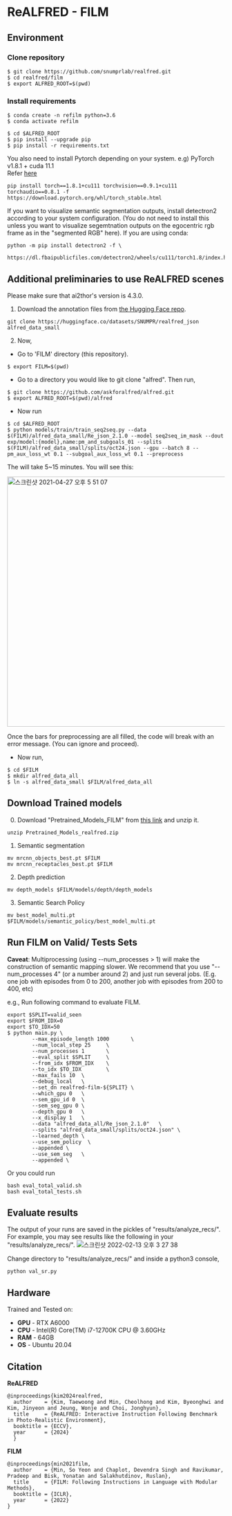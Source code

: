 # ReALFRED - FILM
## Environment
### Clone repository
```
$ git clone https://github.com/snumprlab/realfred.git
$ cd realfred/film
$ export ALFRED_ROOT=$(pwd)
```

### Install requirements
```
$ conda create -n refilm python=3.6
$ conda activate refilm

$ cd $ALFRED_ROOT
$ pip install --upgrade pip
$ pip install -r requirements.txt
```
You also need to install Pytorch depending on your system. e.g) PyTorch v1.8.1 + cuda 11.1 <br>
Refer [here](https://pytorch.kr/get-started/previous-versions/)
```
pip install torch==1.8.1+cu111 torchvision==0.9.1+cu111 torchaudio==0.8.1 -f https://download.pytorch.org/whl/torch_stable.html
```
If you want to visualize semantic segmentation outputs, install detectron2 according to your system configuration. (You do not need to install this unless you want to visualize segemtnation outputs on the egocentric rgb frame as in the "segmented RGB" here). If you are using conda:
```
python -m pip install detectron2 -f \
  https://dl.fbaipublicfiles.com/detectron2/wheels/cu111/torch1.8/index.html
```

## Additional preliminaries to use ReALFRED scenes

Please make sure that ai2thor's version is 4.3.0.
1. Download the annotation files from <a href="https://huggingface.co/datasets/SNUMPR/realfred_json">the Hugging Face repo</a>.
```
git clone https://huggingface.co/datasets/SNUMPR/realfred_json alfred_data_small
```


2. Now,
* Go to 'FILM' directory (this repository). 
```
$ export FILM=$(pwd)
```

* Go to a directory you would like to git clone "alfred". Then run,
```
$ git clone https://github.com/askforalfred/alfred.git
$ export ALFRED_ROOT=$(pwd)/alfred
```

* Now run
```
$ cd $ALFRED_ROOT
$ python models/train/train_seq2seq.py --data $(FILM)/alfred_data_small/Re_json_2.1.0 --model seq2seq_im_mask --dout exp/model:{model},name:pm_and_subgoals_01 --splits $(FILM)/alfred_data_small/splits/oct24.json --gpu --batch 8 --pm_aux_loss_wt 0.1 --subgoal_aux_loss_wt 0.1 --preprocess
```

The will take 5~15 minutes. You will see this:

<img width="578" alt="스크린샷 2021-04-27 오후 5 51 07" src="https://user-images.githubusercontent.com/77866067/116317384-437fc980-a781-11eb-8c01-f6cdee98f824.png">

Once the bars for preprocessing are all filled, the code will break with an error message. (You can ignore and proceed). 

* Now run,
```
$ cd $FILM
$ mkdir alfred_data_all
$ ln -s alfred_data_small $FILM/alfred_data_all
```

## Download Trained models
0. Download "Pretrained_Models_FILM" from [this link](https://drive.google.com/file/d/1mkypSblrc0U3k3kGcuPzVOaY1Rt9Lqpa/view?usp=sharing) and unzip it.
```
unzip Pretrained_Models_realfred.zip
```

1. Semantic segmentation

```
mv mrcnn_objects_best.pt $FILM
mv mrcnn_receptacles_best.pt $FILM
```

2. Depth prediction

```
mv depth_models $FILM/models/depth/depth_models
```

3. Semantic Search Policy

```
mv best_model_multi.pt $FILM/models/semantic_policy/best_model_multi.pt
```

## Run FILM on Valid/ Tests Sets

**Caveat**: Multiprocessing (using --num_processes > 1) will make the construction of semantic mapping slower. We recommend that you use "--num_processes 4" (or a number around 2) and just run several jobs. (E.g. one job with episodes from 0 to 200, another job with episodes from 200 to 400, etc)

e.g., Run following command to evaluate FILM.
```
export $SPLIT=valid_seen
export $FROM_IDX=0
export $TO_IDX=50
$ python main.py \
        --max_episode_length 1000       \
        --num_local_step 25     \
        --num_processes 1       \
        --eval_split $SPLIT     \
        --from_idx $FROM_IDX    \
        --to_idx $TO_IDX        \
        --max_fails 10  \
        --debug_local   \
        --set_dn realfred-film-${SPLIT} \
        --which_gpu 0   \
        --sem_gpu_id 0  \
        --sem_seg_gpu 0 \
        --depth_gpu 0   \
        --x_display 1   \
        --data "alfred_data_all/Re_json_2.1.0"   \
        --splits "alfred_data_small/splits/oct24.json" \
        --learned_depth \
        --use_sem_policy  \
        --appended \
        --use_sem_seg   \
        --appended \

```
Or you could run 
```
bash eval_total_valid.sh
bash eval_total_tests.sh
```

## Evaluate results
The output of your runs are saved in the pickles of "results/analyze_recs/".
For example, you may see results like the following in your "results/analyze_recs/".
![스크린샷 2022-02-13 오후 3 27 38](https://user-images.githubusercontent.com/77866067/153773547-86239f10-0255-4789-a4ca-4028b7f2f182.png)

Change directory to "results/analyze_recs/" and inside a python3 console,

```
python val_sr.py
```



## Hardware 
Trained and Tested on:
- **GPU** - RTX A6000
- **CPU** - Intel(R) Core(TM) i7-12700K CPU @ 3.60GHz
- **RAM** - 64GB
- **OS** - Ubuntu 20.04


## Citation
**ReALFRED**
```
@inproceedings{kim2024realfred,
  author    = {Kim, Taewoong and Min, Cheolhong and Kim, Byeonghwi and Kim, Jinyeon and Jeung, Wonje and Choi, Jonghyun},
  title     = {ReALFRED: Interactive Instruction Following Benchmark in Photo-Realistic Environment},
  booktitle = {ECCV},
  year      = {2024}
  }
```
**FILM**
```
@inproceedings{min2021film,
  author    = {Min, So Yeon and Chaplot, Devendra Singh and Ravikumar, Pradeep and Bisk, Yonatan and Salakhutdinov, Ruslan},
  title     = {FILM: Following Instructions in Language with Modular Methods},
  booktitle = {ICLR},
  year      = {2022}
}
```
